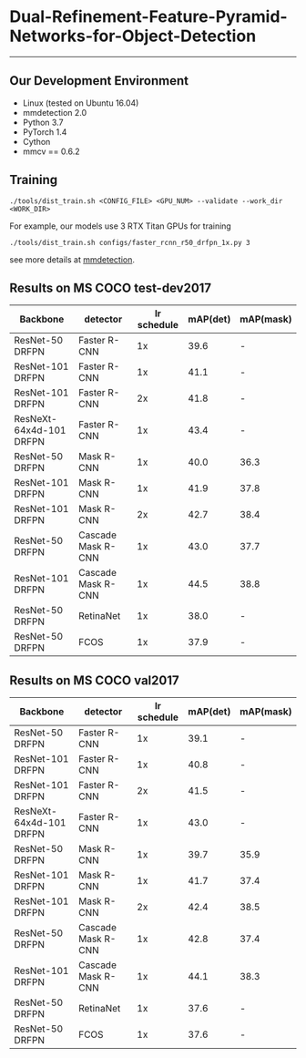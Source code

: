 # Dual-Refinement-Feature-Pyramid-Networks-for-Object-Detection
---------------------

## Our Development Environment

- Linux (tested on Ubuntu 16.04)
- mmdetection 2.0
- Python 3.7
- PyTorch 1.4
- Cython
- mmcv == 0.6.2

Training
--------------
```shell
./tools/dist_train.sh <CONFIG_FILE> <GPU_NUM> --validate --work_dir <WORK_DIR>
```
For example, our models use 3 RTX Titan GPUs for training
```shell
./tools/dist_train.sh configs/faster_rcnn_r50_drfpn_1x.py 3
```

see more details at [mmdetection](https://github.com/open-mmlab/mmdetection).



## Results on MS COCO test-dev2017

| Backbone | detector | lr schedule| mAP(det) | mAP(mask)  |
|----------|--------|------|-----------|-----------|
| ResNet-50 DRFPN | Faster R-CNN |1x | 39.6 | - |
| ResNet-101 DRFPN | Faster R-CNN |1x | 41.1 | - |
| ResNet-101 DRFPN | Faster R-CNN |2x | 41.8 | - |
| ResNeXt-64x4d-101 DRFPN | Faster R-CNN |1x | 43.4 | - |
| ResNet-50 DRFPN | Mask R-CNN |1x| 40.0 |  36.3 |
| ResNet-101 DRFPN | Mask R-CNN |1x| 41.9 |  37.8 |
| ResNet-101 DRFPN | Mask R-CNN |2x| 42.7 |  38.4 |
| ResNet-50 DRFPN | Cascade Mask R-CNN |1x| 43.0 |  37.7 |
| ResNet-101 DRFPN | Cascade Mask R-CNN |1x| 44.5 |  38.8 |
| ResNet-50 DRFPN| RetinaNet | 1x |  38.0 | -  |
| ResNet-50 DRFPN| FCOS |1x |  37.9  | -  |

## Results on MS COCO val2017

| Backbone | detector | lr schedule| mAP(det) | mAP(mask)  |
|----------|--------|------|-----------|-----------|
| ResNet-50 DRFPN | Faster R-CNN |1x | 39.1 | - |
| ResNet-101 DRFPN | Faster R-CNN |1x | 40.8 | - |
| ResNet-101 DRFPN | Faster R-CNN |2x | 41.5 | - |
| ResNeXt-64x4d-101 DRFPN | Faster R-CNN |1x | 43.0 | - |
| ResNet-50 DRFPN | Mask R-CNN |1x| 39.7 |  35.9 |
| ResNet-101 DRFPN | Mask R-CNN |1x| 41.7 |  37.4 |
| ResNet-101 DRFPN | Mask R-CNN |2x| 42.4 | 38.5  |
| ResNet-50 DRFPN | Cascade Mask R-CNN |1x| 42.8 | 37.4 |
| ResNet-101 DRFPN | Cascade Mask R-CNN |1x| 44.1 | 38.3 |
| ResNet-50 DRFPN| RetinaNet | 1x | 37.6 | -  |
| ResNet-50 DRFPN| FCOS |1x | 37.6  | -  |
